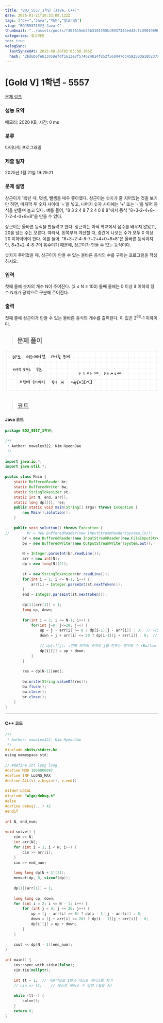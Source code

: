 ```yaml
---
title: "BOJ_5557_1학년 (Java, C++)"
date: 2025-01-21T10:33:08.122Z
tags: ["C++","Java","백준","알고리즘"]
slug: "BOJ55571학년-Java-C"
thumbnail: "../assets/posts/f307615eb25b3101355bd8937344ed42cfc3901969005771899da68bed386433.png"
categories: 알고리즘
toc: true
velogSync:
  lastSyncedAt: 2025-08-26T02:03:58.366Z
  hash: "2bd6b6fe833058efdf1613e2f574624814f052f560047dc4592503a18b237a74"
---
```


# [Gold V] 1학년 - 5557 

[문제 링크](https://www.acmicpc.net/problem/5557) 

### 성능 요약

메모리: 2020 KB, 시간: 0 ms

### 분류

다이나믹 프로그래밍

### 제출 일자

2025년 1월 21일 19:29:21

### 문제 설명

<p>상근이가 1학년 때, 덧셈, 뺄셈을 매우 좋아했다. 상근이는 숫자가 줄 지어있는 것을 보기만 하면, 마지막 두 숫자 사이에 '='을 넣고, 나머지 숫자 사이에는 '+' 또는 '-'를 넣어 등식을 만들며 놀고 있다. 예를 들어, "8 3 2 4 8 7 2 4 0 8 8"에서 등식 "8+3-2-4+8-7-2-4-0+8=8"을 만들 수 있다.</p>

<p>상근이는 올바른 등식을 만들려고 한다. 상근이는 아직 학교에서 음수를 배우지 않았고, 20을 넘는 수는 모른다. 따라서, 왼쪽부터 계산할 때, 중간에 나오는 수가 모두 0 이상 20 이하이어야 한다. 예를 들어, "8+3+2-4-8-7+2+4+0+8=8"은 올바른 등식이지만, 8+3+2-4-8-7이 음수이기 때문에, 상근이가 만들 수 없는 등식이다.</p>

<p>숫자가 주어졌을 때, 상근이가 만들 수 있는 올바른 등식의 수를 구하는 프로그램을 작성하시오.</p>

### 입력 

 <p>첫째 줄에 숫자의 개수 N이 주어진다. (3 ≤ N ≤ 100) 둘째 줄에는 0 이상 9 이하의 정수 N개가 공백으로 구분해 주어진다.</p>

### 출력 

 <p>첫째 줄에 상근이가 만들 수 있는 올바른 등식의 개수를 출력한다. 이 값은 2<sup>63</sup>-1 이하이다.</p>

> ## 문제 풀이

![](/assets/posts/f307615eb25b3101355bd8937344ed42cfc3901969005771899da68bed386433.png)

> ## 코드

#### Java 코드
```java
package BOJ_5557_1학년;

/**
 * Author: nowalex322, Kim HyeonJae
 */

import java.io.*;
import java.util.*;

public class Main {
    static BufferedReader br;
    static BufferedWriter bw;
    static StringTokenizer st;
    static int N, end, arr[];
    static long dp[][], res;
    public static void main(String[] args) throws Exception {
        new Main().solution();
    }

    public void solution() throws Exception {
//        br = new BufferedReader(new InputStreamReader(System.in));
        br = new BufferedReader(new InputStreamReader(new FileInputStream("src/main/java/BOJ_5557_1학년/input.txt")));
        bw = new BufferedWriter(new OutputStreamWriter(System.out));

        N = Integer.parseInt(br.readLine());
        arr = new int[N];
        dp = new long[N][21];

        st = new StringTokenizer(br.readLine());
        for(int i = 1; i <= N-1; i++) {
            arr[i] = Integer.parseInt(st.nextToken());
        }
        end = Integer.parseInt(st.nextToken());

        dp[1][arr[1]] = 1;
        long up, down;

        for(int i = 2; i <= N-1; i++) {
            for(int j=0; j<=20; j++) {
                up = j - arr[i] >= 0 ? dp[i-1][j - arr[i]] : 0;  // 이전에 j-arr[i]였다가 더해서 j가 됨
                down = j + arr[i] <= 20 ? dp[i-1][j + arr[i]] : 0;  // 이전에 j+arr[i]였다가 빼서 j가 됨

                // dp[i][j]: i번째 까지의 숫자로 j를 만드는 경우의 수 (Bottom-Up)
                dp[i][j] = up + down;
            }
        }

        res = dp[N-1][end];

        bw.write(String.valueOf(res));
        bw.flush();
        bw.close();
        br.close();
    }
}
```

---

#### C++ 코드

```c
/**
 * Author: nowalex322, Kim HyeonJae
 */
#include <bits/stdc++.h>
using namespace std;

// #define int long long
#define MOD 1000000007
#define INF LLONG_MAX
#define ALL(v) v.begin(), v.end()

#ifdef LOCAL
#include "algo/debug.h"
#else
#define debug(...) 42
#endif

int N, end_num;

void solve() {
    cin >> N;
    int arr[N];
    for (int i = 1; i < N; i++) {
        cin >> arr[i];
    }
    cin >> end_num;

    long long dp[N + 1][21];
    memset(dp, 0, sizeof(dp));

    dp[1][arr[1]] = 1;

    long long up, down;
    for (int i = 2; i <= N - 1; i++) {
        for (int j = 0; j <= 20; j++) {
            up = (j - arr[i] >= 0) ? dp[i - 1][j - arr[i]] : 0;
            down = (j + arr[i] <= 20) ? dp[i - 1][j + arr[i]] : 0;
            dp[i][j] = up + down;
        }
    }

    cout << dp[N - 1][end_num];
}

int main() {
    ios::sync_with_stdio(false);
    cin.tie(nullptr);

    int tt = 1;  // 기본적으로 1번의 테스트 케이스를 처리
    // cin >> tt;    // 테스트 케이스 수 입력 (필요 시)

    while (tt--) {
        solve();
    }
    return 0;
}
```